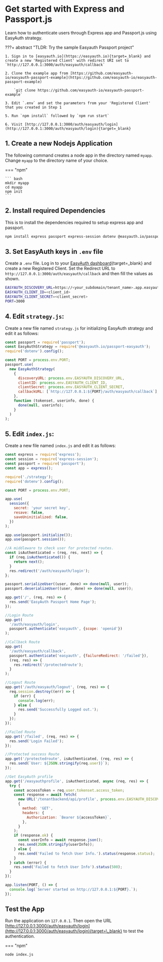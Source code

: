# Get started with Express and Passport.js

Learn how to authenticate users through Express app and Passport.js using EasyAuth strategy.

???+ abstract "TLDR: Try the sample Easyauth Passport project"

    1. Sign in to [easyauth.io](https://easyauth.io){target=_blank} and create a new 'Registered Client' with redirect URI set to `http://127.0.0.1:3000/auth/easyauth/callback`

    2. Clone the example app from [https://github.com/easyauth-io/easyauth-passport-example](https://github.com/easyauth-io/easyauth-passport-example)

        `git clone https://github.com/easyauth-io/easyauth-passport-example`

    3. Edit `.env` and set the parameters from your 'Registered Client' that you created in Step 1

    5. Run `npm install` followed by `npm run start`

    6. Visit [http://127.0.0.1:3000/auth/easyauth/login](http://127.0.0.1:3000/auth/easyauth/login){target=_blank}

## 1. Create a new Nodejs Application

The following command creates a node app in the directory named `myapp`. Change `myapp` to the directory name of your choice.

=== "npm"

    ``` bash
    mkdir myapp
    cd myapp
    npm init
    ```

## 2. Install required Dependencies

This is to install the dependencies required to setup express app and passport.

```bash
npm install express passport express-session dotenv @easyauth.io/passport-easyauth
```

## 3. Set EasyAuth keys in `.env` file

Create a `.env` file. Log in to your [EasyAuth dashboard](https://easyauth.io){target=\_blank} and create a new Registered Client. Set
the Redirect URL to `http://127.0.0.1:3000/auth/easyauth/callback` and then fill the values as shown.

```bash title=".env"
EASYAUTH_DISCOVERY_URL=https://<your_subdomain/tenant_name>.app.easyauth.io
EASYAUTH_CLIENT_ID=<client_id>
EASYAUTH_CLIENT_SECRET=<client_secret>
PORT=3000
```

## 4. Edit `strategy.js`:

Create a new file named `strategy.js` for initializing EasyAuth strategy and edit it as follows:

```js title="strategy.js"
const passport = require('passport');
const EasyAuthStrategy = require('@easyauth.io/passport-easyauth');
require('dotenv').config();

const PORT = process.env.PORT;
passport.use(
  new EasyAuthStrategy(
    {
      discoveryURL: process.env.EASYAUTH_DISCOVERY_URL,
      clientID: process.env.EASYAUTH_CLIENT_ID,
      clientSecret: process.env.EASYAUTH_CLIENT_SECRET,
      callbackURL: [`http://127.0.0.1:${PORT}/auth/easyauth/callback`],
    },
    function (tokenset, userinfo, done) {
      done(null, userinfo);
    }
  )
);
```

## 5. Edit `index.js`:

Create a new file named `index.js` and edit it as follows:

```js title="index.js"
const express = require('express');
const session = require('express-session');
const passport = require('passport');
const app = express();

require('./strategy');
require('dotenv').config();

const PORT = process.env.PORT;

app.use(
  session({
    secret: 'your secret key',
    resave: false,
    saveUninitialized: false,
  })
);

app.use(passport.initialize());
app.use(passport.session());

//A middleware to check user for protected routes.
const isAuthenticated = (req, res, next) => {
  if (req.isAuthenticated()) {
    return next();
  }
  res.redirect('/auth/easyauth/login');
};

passport.serializeUser((user, done) => done(null, user));
passport.deserializeUser((user, done) => done(null, user));

app.get('/', (req, res) => {
  res.send('EasyAuth Passport Home Page');
});

//Login Route
app.get(
  '/auth/easyauth/login',
  passport.authenticate('easyauth', {scope: 'openid'})
);

//Callback Route
app.get(
  '/auth/easyauth/callback',
  passport.authenticate('easyauth', {failureRedirect: '/failed'}),
  (req, res) => {
    res.redirect('/protectedroute');
  }
);

//Logout Route
app.get('/auth/easyauth/logout', (req, res) => {
  req.session.destroy((err) => {
    if (err) {
      console.log(err);
    } else {
      res.send('Successfully Logged out.');
    }
  });
});

//Failed Route
app.get('/failed', (req, res) => {
  res.send('Login Failed');
});

//Protected success Route
app.get('/protectedroute', isAuthenticated, (req, res) => {
  res.send(`User: ${JSON.stringify(req.user)}`);
});

//Get EasyAuth profile
app.get('/easyauthprofile', isAuthenticated, async (req, res) => {
  try {
    const accessToken = req.user.tokenset.access_token;
    const response = await fetch(
      new URL('/tenantbackend/api/profile', process.env.EASYAUTH_DISCOVERY_URL),
      {
        method: 'GET',
        headers: {
          Authorization: `Bearer ${accessToken}`,
        },
      }
    );
    if (response.ok) {
      const userInfo = await response.json();
      res.send(JSON.stringify(userInfo));
    } else {
      res.send('Failed to fetch User Info.').status(response.status);
    }
  } catch (error) {
    res.send('Failed to fetch User Info').status(500);
  }
});

app.listen(PORT, () => {
  console.log(`Server started on http://127.0.0.1:${PORT}.`);
});
```

## Test the App

Run the application on `127.0.0.1`. Then open the URL [http://127.0.0.1:3000/auth/easyauth/login](http://127.0.0.1:3000/auth/easyauth/login){target=\_blank} to test the authentication.

=== "npm"

```bash
node index.js
```
